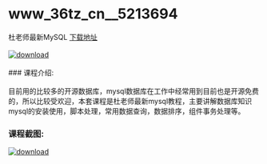 # www_36tz_cn__5213694
杜老师最新MySQL
[下载地址](http://www.36tz.cn/article/5213694 "下载地址")
<br/></br>[![download](http://36tz.cn/muke_img/2020_06_1-32-300x171.png "下载地址")](http://www.36tz.cn/article/5213694 "下载地址")
<br/></br>### 课程介绍:<br/></br>目前用的比较多的开源数据库，mysql数据库在工作中经常用到目前也是开源免费的，所以比较受欢迎，本套课程是杜老师最新mysql教程，主要讲解数据库知识mysql的安装使用，脚本处理，常用数据查询，数据排序，组件事务处理等。

### 课程截图:
[![download](http://36tz.cn/muke_img/2020_06_2-35.png "下载地址")](http://www.36tz.cn/article/5213694 "下载地址")
